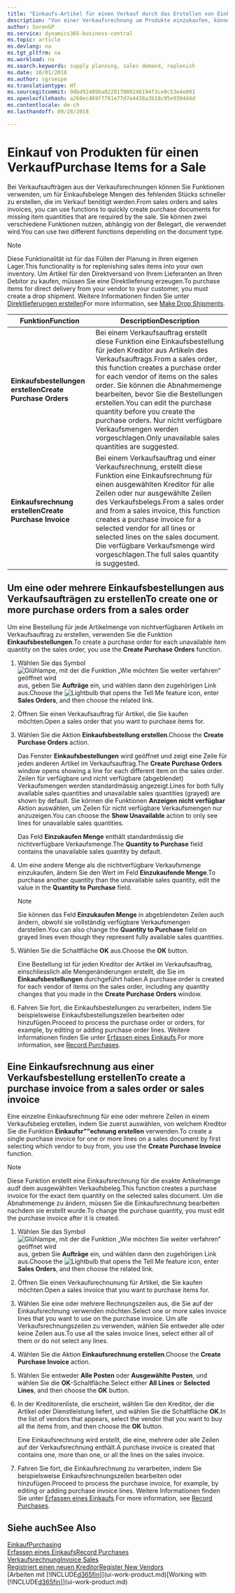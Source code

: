 ```yaml
---
title: "Einkaufs-Artikel für einen Verkauf durch das Erstellen von Einkaufsrechnungen | Microsoft Docs"
description: "Von einer Verkaufsrechnung um Produkte einzukaufen, können Sie eine Einkaufsrechnung für einen Kreditor oder Lieferanten einen erstellen."
author: SorenGP
ms.service: dynamics365-business-central
ms.topic: article
ms.devlang: na
ms.tgt_pltfrm: na
ms.workload: na
ms.search.keywords: supply planning, sales demand, replenish
ms.date: 10/01/2018
ms.author: sgroespe
ms.translationtype: HT
ms.sourcegitcommit: 9dbd92409ba02281f008246194f3ce0c53e4e001
ms.openlocfilehash: a268ec469f7781e77d7e4438a3b18c95e9304d4d
ms.contentlocale: de-ch
ms.lasthandoff: 09/28/2018

---
```

# <a name="purchase-items-for-a-sale"></a><span data-ttu-id="8750a-103">Einkauf von Produkten für einen Verkauf</span><span class="sxs-lookup"><span data-stu-id="8750a-103">Purchase Items for a Sale</span></span>
<span data-ttu-id="8750a-104">Bei Verkaufsaufträgen aus der Verkaufsrechnungen können Sie Funktionen verwenden, um für Einkaufsbelege Mengen des fehlenden Stücks schneller zu erstellen, die im Verkauf benötigt werden.</span><span class="sxs-lookup"><span data-stu-id="8750a-104">From sales orders and sales invoices, you can use functions to quickly create purchase documents for missing item quantities that are required by the sale.</span></span> <span data-ttu-id="8750a-105">Sie können zwei verschiedene Funktionen nutzen, abhängig von der Belegart, die verwendet wird.</span><span class="sxs-lookup"><span data-stu-id="8750a-105">You can use two different functions depending on the document type.</span></span>

> [!Note]
> <span data-ttu-id="8750a-106">Diese Funktionalität ist für das Füllen der Planung in Ihren eigenen Lager.</span><span class="sxs-lookup"><span data-stu-id="8750a-106">This functionality is for replenishing sales items into your own inventory.</span></span> <span data-ttu-id="8750a-107">Um Artikel für den Direktversand von Ihrem Lieferanten an Ihren Debitor zu kaufen, müssen Sie eine Direktlieferung erzeugen.</span><span class="sxs-lookup"><span data-stu-id="8750a-107">To purchase items for direct delivery from your vendor to your customer, you must create a drop shipment.</span></span> <span data-ttu-id="8750a-108">Weitere Informationen finden Sie unter [Direktlieferungen erstellen](sales-how-drop-shipment.md)</span><span class="sxs-lookup"><span data-stu-id="8750a-108">For more information, see [Make Drop Shipments](sales-how-drop-shipment.md).</span></span>   

|<span data-ttu-id="8750a-109">Funktion</span><span class="sxs-lookup"><span data-stu-id="8750a-109">Function</span></span>|<span data-ttu-id="8750a-110">Description</span><span class="sxs-lookup"><span data-stu-id="8750a-110">Description</span></span>|
|--------|-----------|
|<span data-ttu-id="8750a-111">**Einkaufsbestellungen erstellen**</span><span class="sxs-lookup"><span data-stu-id="8750a-111">**Create Purchase Orders**</span></span>|<span data-ttu-id="8750a-112">Bei einem Verkaufsauftrag erstellt diese Funktion eine Einkaufsbestellung für jeden Kreditor aus Artikeln des Verkaufsauftrags.</span><span class="sxs-lookup"><span data-stu-id="8750a-112">From a sales order, this function creates a purchase order for each vendor of items on the sales order.</span></span> <span data-ttu-id="8750a-113">Sie können die Abnahmemenge bearbeiten, bevor Sie die Bestellungen erstellen.</span><span class="sxs-lookup"><span data-stu-id="8750a-113">You can edit the purchase quantity before you create the purchase orders.</span></span> <span data-ttu-id="8750a-114">Nur nicht verfügbare Verkaufsmengen werden vorgeschlagen.</span><span class="sxs-lookup"><span data-stu-id="8750a-114">Only unavailable sales quantities are suggested.</span></span>
|<span data-ttu-id="8750a-115">**Einkaufsrechnung erstellen**</span><span class="sxs-lookup"><span data-stu-id="8750a-115">**Create Purchase Invoice**</span></span>|<span data-ttu-id="8750a-116">Bei einem Verkaufsauftrag und einer Verkaufsrechnung, erstellt diese Funktion eine Einkaufsrechnung für einen ausgewählten Kreditor für alle Zeilen oder nur ausgewählte Zeilen des Verkaufsbelegs.</span><span class="sxs-lookup"><span data-stu-id="8750a-116">From a sales order and from a sales invoice, this function creates a purchase invoice for a selected vendor for all lines or selected lines on the sales document.</span></span> <span data-ttu-id="8750a-117">Die verfügbare Verkaufsmenge wird vorgeschlagen.</span><span class="sxs-lookup"><span data-stu-id="8750a-117">The full sales quantity is suggested.</span></span>|

## <a name="to-create-one-or-more-purchase-orders-from-a-sales-order"></a><span data-ttu-id="8750a-118">Um eine oder mehrere Einkaufsbestellungen aus Verkaufsaufträgen zu erstellen</span><span class="sxs-lookup"><span data-stu-id="8750a-118">To create one or more purchase orders from a sales order</span></span>
<span data-ttu-id="8750a-119">Um eine Bestellung für jede Artikelmenge von nichtverfügbaren Artikeln im Verkaufsauftrag zu erstellen, verwenden Sie die Funktion **Einkaufsbestellungen**.</span><span class="sxs-lookup"><span data-stu-id="8750a-119">To create a purchase order for each unavailable item quantity on the sales order, you use the **Create Purchase Orders** function.</span></span>

1. <span data-ttu-id="8750a-120">Wählen Sie das Symbol ![Glühlampe, mit der die Funktion „Wie möchten Sie weiter verfahren“ geöffnet wird](media/ui-search/search_small.png "Wie möchten Sie weiter verfahren?") aus, geben Sie **Aufträge** ein, und wählen dann den zugehörigen Link aus.</span><span class="sxs-lookup"><span data-stu-id="8750a-120">Choose the ![Lightbulb that opens the Tell Me feature](media/ui-search/search_small.png "Tell me what you want to do") icon, enter **Sales Orders**, and then choose the related link.</span></span>
2. <span data-ttu-id="8750a-121">Öffnen Sie einen Verkaufsauftrag für Artikel, die Sie kaufen möchten.</span><span class="sxs-lookup"><span data-stu-id="8750a-121">Open a sales order that you want to purchase items for.</span></span>
3. <span data-ttu-id="8750a-122">Wählen Sie die Aktion **Einkaufsbestellung erstellen**.</span><span class="sxs-lookup"><span data-stu-id="8750a-122">Choose the **Create Purchase Orders** action.</span></span>

    <span data-ttu-id="8750a-123">Das Fenster **Einkaufsbestellungen** wird geöffnet und zeigt eine Zeile für jeden anderen Artikel im Verkaufsauftrag.</span><span class="sxs-lookup"><span data-stu-id="8750a-123">The **Create Purchase Orders** window opens showing a line for each different item on the sales order.</span></span> <span data-ttu-id="8750a-124">Zeilen für verfügbare und nicht verfügbare (abgeblendet) Verkaufsmengen werden standardmässig angezeigt.</span><span class="sxs-lookup"><span data-stu-id="8750a-124">Lines for both fully available sales quantities and unavailable sales quantities (grayed) are shown by default.</span></span> <span data-ttu-id="8750a-125">Sie können die Funktionen **Anzeigen nicht verfügbar** Aktion auswählen, um Zeilen für nicht verfügbare Verkaufsmengen nur anzuzeigen.</span><span class="sxs-lookup"><span data-stu-id="8750a-125">You can choose the **Show Unavailable** action to only see lines for unavailable sales quantities.</span></span>

    <span data-ttu-id="8750a-126">Das Feld **Einzukaufen Menge** enthält standardmässig die nichtverfügbare Verkaufsmenge.</span><span class="sxs-lookup"><span data-stu-id="8750a-126">The **Quantity to Purchase** field contains the unavailable sales quantity by default.</span></span>
4. <span data-ttu-id="8750a-127">Um eine andere Menge als die nichtverfügbare Verkaufsmenge einzukaufen, ändern Sie den Wert im Feld **Einzukaufende Menge**.</span><span class="sxs-lookup"><span data-stu-id="8750a-127">To purchase another quantity than the unavailable sales quantity, edit the value in the **Quantity to Purchase** field.</span></span>

    > [!NOTE]  
    >   <span data-ttu-id="8750a-128">Sie können das Feld **Einzukaufen Menge** in abgeblendeten Zeilen auch ändern, obwohl sie vollständig verfügbare Verkaufsmengen darstellen.</span><span class="sxs-lookup"><span data-stu-id="8750a-128">You can also change the **Quantity to Purchase** field on grayed lines even though they represent fully available sales quantities.</span></span>
5. <span data-ttu-id="8750a-129">Wählen Sie die Schaltfläche **OK** aus.</span><span class="sxs-lookup"><span data-stu-id="8750a-129">Choose the **OK** button.</span></span>

    <span data-ttu-id="8750a-130">Eine Bestellung ist für jeden Kreditor der Artikel im Verkaufsauftrag, einschliesslich alle Mengenänderungen erstellt, die Sie im **Einkaufsbestellungen** durchgeführt haben.</span><span class="sxs-lookup"><span data-stu-id="8750a-130">A purchase order is created for each vendor of items on the sales order, including any quantity changes that you made in the **Create Purchase Orders** window.</span></span>
7. <span data-ttu-id="8750a-131">Fahren Sie fort, die Einkaufsbestellungen zu verarbeiten, indem Sie beispielsweise Einkaufsbestellungszeilen bearbeiten oder hinzufügen.</span><span class="sxs-lookup"><span data-stu-id="8750a-131">Proceed to process the purchase order or orders, for example, by editing or adding purchase order lines.</span></span> <span data-ttu-id="8750a-132">Weitere Informationen finden Sie unter [Erfassen eines Einkaufs](purchasing-how-record-purchases.md).</span><span class="sxs-lookup"><span data-stu-id="8750a-132">For more information, see [Record Purchases](purchasing-how-record-purchases.md).</span></span>


## <a name="to-create-a-purchase-invoice-from-a-sales-order-or-sales-invoice"></a><span data-ttu-id="8750a-133">Eine Einkaufsrechnung aus einer Verkaufsbestellung erstellen</span><span class="sxs-lookup"><span data-stu-id="8750a-133">To create a purchase invoice from a sales order or sales invoice</span></span>
<span data-ttu-id="8750a-134">Eine einzelne Einkaufsrechnung für eine oder mehrere Zeilen in einem Verkaufsbeleg erstellen, indem Sie zuerst auswählen, von welchem Kreditor Sie die Funktion **Einkaufsr""echnung erstellen** verwenden.</span><span class="sxs-lookup"><span data-stu-id="8750a-134">To create a single purchase invoice for one or more lines on a sales document by first selecting which vendor to buy from, you use the **Create Purchase Invoice** function.</span></span>

> [!NOTE]  
>   <span data-ttu-id="8750a-135">Diese Funktion erstellt eine Einkaufsrechnung für die exakte Artikelmenge audf dem ausgewählten Verkaufsbeleg.</span><span class="sxs-lookup"><span data-stu-id="8750a-135">This function creates a purchase invoice for the exact item quantity on the selected sales document.</span></span> <span data-ttu-id="8750a-136">Um die Abnahmemenge zu ändern, müssen Sie die Einkaufsrechnung bearbeiten nachdem sie erstellt wurde.</span><span class="sxs-lookup"><span data-stu-id="8750a-136">To change the purchase quantity, you must edit the purchase invoice after it is created.</span></span>  

1. <span data-ttu-id="8750a-137">Wählen Sie das Symbol ![Glühlampe, mit der die Funktion „Wie möchten Sie weiter verfahren“ geöffnet wird](media/ui-search/search_small.png "Wie möchten Sie weiter verfahren?") aus, geben Sie **Aufträge** ein, und wählen dann den zugehörigen Link aus.</span><span class="sxs-lookup"><span data-stu-id="8750a-137">Choose the ![Lightbulb that opens the Tell Me feature](media/ui-search/search_small.png "Tell me what you want to do") icon, enter **Sales Orders**, and then choose the related link.</span></span>
2. <span data-ttu-id="8750a-138">Öffnen Sie einen Verkaufsrechnunung für Artikel, die Sie kaufen möchten.</span><span class="sxs-lookup"><span data-stu-id="8750a-138">Open a sales invoice that you want to purchase items for.</span></span>
3. <span data-ttu-id="8750a-139">Wählen Sie eine oder mehrere Rechnungszeilen aus, die Sie auf der Einkaufsrechnung verwenden möchten.</span><span class="sxs-lookup"><span data-stu-id="8750a-139">Select one or more sales invoice lines that you want to use on the purchase invoice.</span></span> <span data-ttu-id="8750a-140">Um alle Verkaufsrechnungszeilen zu verwenden, wählen Sie entweder alle oder keine Zeilen aus.</span><span class="sxs-lookup"><span data-stu-id="8750a-140">To use all the sales invoice lines, select either all of them or do not select any lines.</span></span>
4. <span data-ttu-id="8750a-141">Wählen Sie die Aktion **Einkaufsrechnung erstellen**.</span><span class="sxs-lookup"><span data-stu-id="8750a-141">Choose the **Create Purchase Invoice** action.</span></span>
5. <span data-ttu-id="8750a-142">Wählen Sie entweder **Alle Posten** oder **Ausgewählte Posten**, und wählen Sie die **OK**-Schaltfläche.</span><span class="sxs-lookup"><span data-stu-id="8750a-142">Select either **All Lines** or **Selected Lines**, and then choose the **OK** button.</span></span>  
6. <span data-ttu-id="8750a-143">In der Kreditorenliste, die erscheint, wählen Sie den Kreditor, der die Artikel oder Dienstleistung liefert, und wählen Sie die Schaltfläche **OK**.</span><span class="sxs-lookup"><span data-stu-id="8750a-143">In the list of vendors that appears, select the vendor that you want to buy all the items from, and then choose the **OK** button.</span></span>

    <span data-ttu-id="8750a-144">Eine Einkaufsrechnung wird erstellt, die eine, mehrere oder alle Zeilen auf der Verkaufsrechnung enthält.</span><span class="sxs-lookup"><span data-stu-id="8750a-144">A purchase invoice is created that contains one, more than one, or all the lines on the sales invoice.</span></span>
7. <span data-ttu-id="8750a-145">Fahren Sie fort, die Einkaufsrechnung zu verarbeiten, indem Sie beispielsweise Einkaufsrechnungszeilen bearbeiten oder hinzufügen.</span><span class="sxs-lookup"><span data-stu-id="8750a-145">Proceed to process the purchase invoice, for example, by editing or adding purchase invoice lines.</span></span> <span data-ttu-id="8750a-146">Weitere Informationen finden Sie unter [Erfassen eines Einkaufs](purchasing-how-record-purchases.md).</span><span class="sxs-lookup"><span data-stu-id="8750a-146">For more information, see [Record Purchases](purchasing-how-record-purchases.md).</span></span>

## <a name="see-also"></a><span data-ttu-id="8750a-147">Siehe auch</span><span class="sxs-lookup"><span data-stu-id="8750a-147">See Also</span></span>
[<span data-ttu-id="8750a-148">Einkauf</span><span class="sxs-lookup"><span data-stu-id="8750a-148">Purchasing</span></span>](purchasing-manage-purchasing.md)  
[<span data-ttu-id="8750a-149">Erfassen eines Einkaufs</span><span class="sxs-lookup"><span data-stu-id="8750a-149">Record Purchases</span></span>](purchasing-how-record-purchases.md)  
[<span data-ttu-id="8750a-150">Verkaufsrechnung</span><span class="sxs-lookup"><span data-stu-id="8750a-150">Invoice Sales</span></span>](sales-how-invoice-sales.md)  
[<span data-ttu-id="8750a-151">Registriert einen neuen Kreditor</span><span class="sxs-lookup"><span data-stu-id="8750a-151">Register New Vendors</span></span>](purchasing-how-register-new-vendors.md)  
<span data-ttu-id="8750a-152">[Arbeiten mit [!INCLUDE[d365fin](includes/d365fin_md.md)]](ui-work-product.md)</span><span class="sxs-lookup"><span data-stu-id="8750a-152">[Working with [!INCLUDE[d365fin](includes/d365fin_md.md)]](ui-work-product.md)</span></span>


